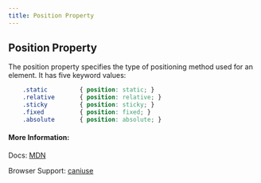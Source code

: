 ```yaml
---
title: Position Property
---
```

## Position Property

The position property specifies the type of positioning method used for an element. It has five keyword values:

```css
    .static         { position: static; }
    .relative       { position: relative; }
    .sticky         { position: sticky; }
    .fixed          { position: fixed; }
    .absolute       { position: absolute; }
```

#### More Information:

Docs: [MDN](https://developer.mozilla.org/en-US/docs/Web/CSS/position)

Browser Support: [caniuse](http://caniuse.com/#search=position)
